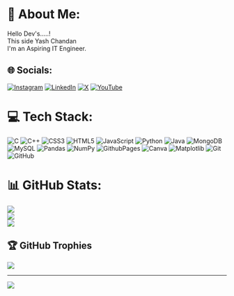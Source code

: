 # 💫 About Me:
Hello Dev's.....!<br>This side Yash Chandan <br>I'm an Aspiring IT Engineer.


## 🌐 Socials:
[![Instagram](https://img.shields.io/badge/Instagram-%23E4405F.svg?logo=Instagram&logoColor=white)](https://instagram.com/yash.chandan_21) [![LinkedIn](https://img.shields.io/badge/LinkedIn-%230077B5.svg?logo=linkedin&logoColor=white)](https://linkedin.com/in/yashchandan21) [![X](https://img.shields.io/badge/X-black.svg?logo=X&logoColor=white)](https://x.com/YashChandan_) [![YouTube](https://img.shields.io/badge/YouTube-%23FF0000.svg?logo=YouTube&logoColor=white)](https://youtube.com/@Yashchandan21) 

# 💻 Tech Stack:
![C](https://img.shields.io/badge/c-%2300599C.svg?style=for-the-badge&logo=c&logoColor=white) ![C++](https://img.shields.io/badge/c++-%2300599C.svg?style=for-the-badge&logo=c%2B%2B&logoColor=white) ![CSS3](https://img.shields.io/badge/css3-%231572B6.svg?style=for-the-badge&logo=css3&logoColor=white) ![HTML5](https://img.shields.io/badge/html5-%23E34F26.svg?style=for-the-badge&logo=html5&logoColor=white) ![JavaScript](https://img.shields.io/badge/javascript-%23323330.svg?style=for-the-badge&logo=javascript&logoColor=%23F7DF1E) ![Python](https://img.shields.io/badge/python-3670A0?style=for-the-badge&logo=python&logoColor=ffdd54) ![Java](https://img.shields.io/badge/java-%23ED8B00.svg?style=for-the-badge&logo=openjdk&logoColor=white) ![MongoDB](https://img.shields.io/badge/MongoDB-%234ea94b.svg?style=for-the-badge&logo=mongodb&logoColor=white) ![MySQL](https://img.shields.io/badge/mysql-4479A1.svg?style=for-the-badge&logo=mysql&logoColor=white) ![Pandas](https://img.shields.io/badge/pandas-%23150458.svg?style=for-the-badge&logo=pandas&logoColor=white) ![NumPy](https://img.shields.io/badge/numpy-%23013243.svg?style=for-the-badge&logo=numpy&logoColor=white) ![GithubPages](https://img.shields.io/badge/github%20pages-121013?style=for-the-badge&logo=github&logoColor=white) ![Canva](https://img.shields.io/badge/Canva-%2300C4CC.svg?style=for-the-badge&logo=Canva&logoColor=white) ![Matplotlib](https://img.shields.io/badge/Matplotlib-%23ffffff.svg?style=for-the-badge&logo=Matplotlib&logoColor=black) ![Git](https://img.shields.io/badge/git-%23F05033.svg?style=for-the-badge&logo=git&logoColor=white) ![GitHub](https://img.shields.io/badge/github-%23121011.svg?style=for-the-badge&logo=github&logoColor=white)
# 📊 GitHub Stats:
![](https://github-readme-stats.vercel.app/api?username=YashChandan21&theme=dracula&hide_border=false&include_all_commits=false&count_private=false)<br/>
![](https://github-readme-streak-stats.herokuapp.com/?user=YashChandan21&theme=dracula&hide_border=false)<br/>
![](https://github-readme-stats.vercel.app/api/top-langs/?username=YashChandan21&theme=dracula&hide_border=false&include_all_commits=false&count_private=false&layout=compact)

## 🏆 GitHub Trophies
![](https://github-profile-trophy.vercel.app/?username=YashChandan21&theme=radical&no-frame=false&no-bg=true&margin-w=4)

---
[![](https://visitcount.itsvg.in/api?id=YashChandan21&icon=0&color=0)](https://visitcount.itsvg.in)

<!-- Proudly created with GPRM ( https://gprm.itsvg.in ) -->
